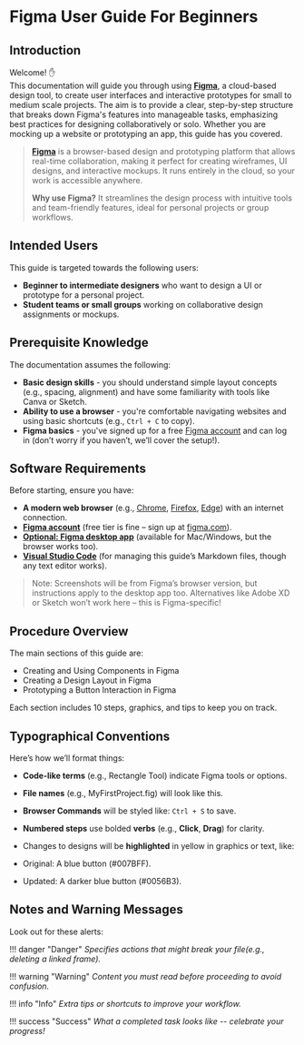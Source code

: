 # Figma User Guide For Beginners

## Introduction

Welcome! :raised_hand:  
This documentation will guide you through using [**Figma**](https://www.figma.com/), a cloud-based design tool, to create user interfaces and interactive prototypes for small to medium scale projects. The aim is to provide a clear, step-by-step structure that breaks down Figma's features into manageable tasks, emphasizing best practices for designing collaboratively or solo. Whether you are mocking up a website or prototyping an app, this guide has you covered.

>[**Figma**](https://www.figma.com/) is a browser-based design and prototyping platform that allows real-time collaboration, making it perfect for creating wireframes, UI designs, and interactive mockups. It runs entirely in the cloud, so your work is accessible anywhere.
>
>**Why use Figma?** It streamlines the design process with intuitive tools and team-friendly features, ideal for personal projects or group workflows.

## Intended Users

This guide is targeted towards the following users:

- **Beginner to intermediate designers** who want to design a UI or prototype for a personal project.
- **Student teams or small groups** working on collaborative design assignments or mockups.

## Prerequisite Knowledge

The documentation assumes the following:

- **Basic design skills** - you should understand simple layout concepts (e.g., spacing, alignment) and have some familiarity with tools like Canva or Sketch.
- **Ability to use a browser** - you're comfortable navigating websites and using basic shortcuts (e.g., `Ctrl + C` to copy).
- **Figma basics** - you've signed up for a free [Figma account](https://www.figma.com/pricing/) and can log in (don’t worry if you haven’t, we’ll cover the setup!).

## Software Requirements

Before starting, ensure you have:

- **A modern web browser** (e.g., [Chrome](https://www.google.com/intl/en_ca/chrome/), [Firefox](https://www.mozilla.org/en-CA/firefox/new/), [Edge](https://www.microsoft.com/en-us/edge/download?form=MA13FJ)) with an internet connection.
- [**Figma account**](https://www.figma.com/signup) (free tier is fine – sign up at [figma.com](https://www.figma.com)).
- [**Optional: Figma desktop app**](https://www.figma.com/downloads/) (available for Mac/Windows, but the browser works too).
- [**Visual Studio Code**](https://code.visualstudio.com/download) (for managing this guide’s Markdown files, though any text editor works).

>Note: Screenshots will be from Figma’s browser version, but instructions apply to the desktop app too. Alternatives like Adobe XD or Sketch won’t work here – this is Figma-specific!

## Procedure Overview

The main sections of this guide are:

- Creating and Using Components in Figma
- Creating a Design Layout in Figma
- Prototyping a Button Interaction in Figma

Each section includes 10 steps, graphics, and tips to keep you on track.

## Typographical Conventions

Here’s how we’ll format things:

- **Code-like terms** (e.g., Rectangle Tool) indicate Figma tools or options.
- **File names** (e.g., MyFirstProject.fig) will look like this.
- **Browser Commands** will be styled like: `Ctrl + S` to save.
- **Numbered steps** use bolded **verbs** (e.g., **Click**, **Drag**) for clarity.
- Changes to designs will be **highlighted** in yellow in graphics or text, like:

- Original: A blue button (#007BFF).
- Updated: A darker blue button (#0056B3).

## Notes and Warning Messages

Look out for these alerts:

!!! danger "Danger"
    *Specifies actions that might break your file(e.g., deleting a linked frame).*

!!! warning "Warning"
    *Content you must read before proceeding to avoid confusion.*

!!! info "Info"
    *Extra tips or shortcuts to improve your workflow.*

!!! success "Success"
    *What a completed task looks like -- celebrate your progress!*

